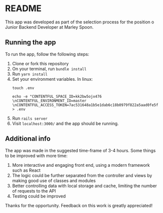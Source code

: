 # README

This app was developed as part of the selection process for the position o Junior Backend Developer at Marley Spoon.

## Running the app

To run the app, follow the following steps:

1. Clone or fork this repository
2. On your terminal, run `bundle install `
3. Run `yarn install`
4. Set your environment variables. In linux:
   ```
   touch .env

   echo -e "CONTENTFUL_SPACE_ID=kk2bw5ojx476 \nCONTENTFUL_ENVIRONMENT_ID=master \nCONTENTFUL_ACCESS_TOKEN=7ac531648a1b5e1dab6c18b0979f822a5aad0fe5f1109829b8a197eb2be4b84c" > .env
   ```
5. Run `rails server`
6. Visit `localhost:3000/` and the app should be running.

## Additional info

The app was made in the suggested time-frame of 3-4 hours. Some things to be improved with more time:

1. More interactive and engaging front end, using a modern framework such as React
2. The logic could be further separated from the controller and views by making good use of classes and modules
3. Better controlling data with local storage and cache, limiting the number of requests to the API
4. Testing could be improved

Thanks for the opportunity. Feedback on this work is greatly appreciated!
